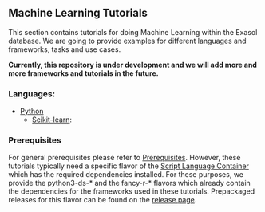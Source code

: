 ## Machine Learning Tutorials
This section contains tutorials for doing Machine Learning within the Exasol database. We are going to provide examples for different languages and frameworks, tasks and use cases.

**Currently, this repository is under development and we will add more and more frameworks and tutorials in the future.**

### Languages:

* [Python](python)
  * [Scikit-learn](python/scikit-learn):
  
### Prerequisites

For general prerequisites please refer to [Prerequisites](../README.md). However, these tutorials typically need a specific flavor of the [Script Language Container](https://github.com/exasol/script-languages) which has the required dependencies installed. For these purposes, we provide the python3-ds-* and the fancy-r-* flavors which already contain the dependencies for the frameworks used in these tutorials. Prepackaged releases for this flavor can be found on the [release page](https://github.com/exasol/script-languages/releases).
